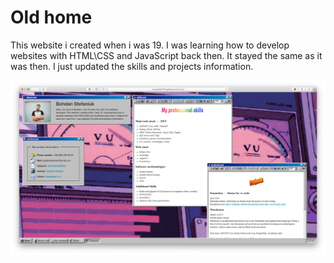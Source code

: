 # Old home

This website i created when i was 19. I was learning how to develop websites with HTML\CSS and JavaScript back then. It stayed the same as it was then. I just updated the skills and projects information.

![demo](assets/demo.png)
